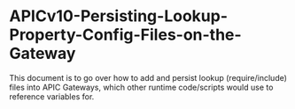 # APICv10-Persisting-Lookup-Property-Config-Files-on-the-Gateway
This document is to go over how to add and persist lookup (require/include) files into APIC Gateways, which other runtime code/scripts would use to reference variables for.
